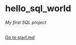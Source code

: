 # hello_sql_world
###### My first SQL project
[Go to start.md](https://github.com/pastashkin/hello_sql_world/blob/master/start.md)